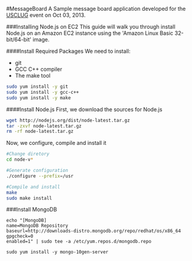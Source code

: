 #MessageBoard
A Sample message board application developed for the [USCLUG](http://usclug.deterlab.net/) event on Oct 03, 2013.

###Installing  Node.js on EC2
This guide will walk you through install Node.js on an Amazon EC2 instance using the 'Amazon Linux Basic 32-bit/64-bit' image.

####Install Required Packages
We need to install:
  + git
  + GCC C++ compiler
  + The make tool  

```bash
sudo yum install -y git
sudo yum install -y gcc-c++
sudo yum install -y make
```

####Install Node.js
First, we download the sources for Node.js
```bash
wget http://nodejs.org/dist/node-latest.tar.gz
tar -zxvf node-latest.tar.gz
rm -rf node-latest.tar.gz
```

Now, we configure, compile and install it
```bash
#Change diretory
cd node-v*

#Generate configuration
./configure --prefix=/usr

#Compile and install
make
sudo make install
```


###Install MongoDB

```
echo "[MongoDB]
name=MongoDB Repository
baseurl=http://downloads-distro.mongodb.org/repo/redhat/os/x86_64
gpgcheck=0
enabled=1" | sudo tee -a /etc/yum.repos.d/mongodb.repo

sudo yum install -y mongo-10gen-server
```

